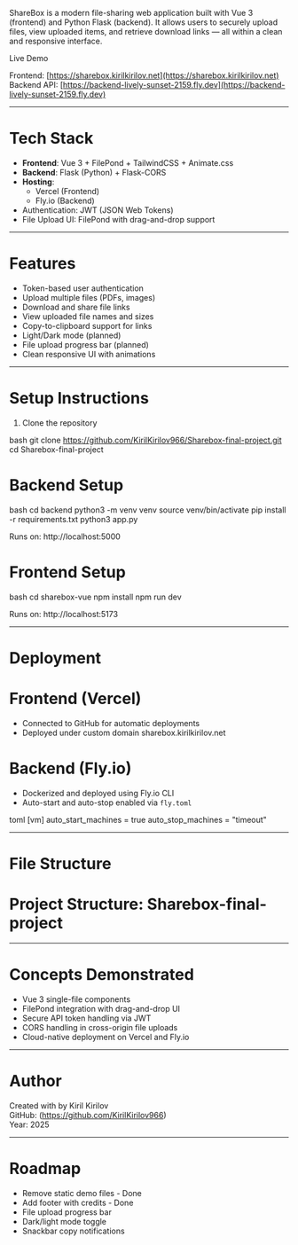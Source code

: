 

ShareBox is a  modern file-sharing web application built with Vue 3 (frontend) and Python Flask (backend). It allows users to securely upload files, view uploaded items, and retrieve download links — all within a clean and responsive interface.

 Live Demo

Frontend: [https://sharebox.kirilkirilov.net](https://sharebox.kirilkirilov.net)  
Backend API: [https://backend-lively-sunset-2159.fly.dev](https://backend-lively-sunset-2159.fly.dev)

---

# Tech Stack

- **Frontend**: Vue 3 + FilePond + TailwindCSS + Animate.css
- **Backend**: Flask (Python) + Flask-CORS
- **Hosting**: 
  - Vercel (Frontend)
  - Fly.io (Backend)
- Authentication: JWT (JSON Web Tokens)
- File Upload UI: FilePond with drag-and-drop support

---

# Features

-  Token-based user authentication
-  Upload multiple files (PDFs, images)
-  Download and share file links
-  View uploaded file names and sizes
-  Copy-to-clipboard support for links
-  Light/Dark mode (planned)
-  File upload progress bar (planned)
-  Clean responsive UI with animations

---

# Setup Instructions

 1. Clone the repository

bash
git clone https://github.com/KirilKirilov966/Sharebox-final-project.git
cd Sharebox-final-project

# Backend Setup

bash
cd backend
python3 -m venv venv
source venv/bin/activate
pip install -r requirements.txt
python3 app.py


Runs on: http://localhost:5000

# Frontend Setup

bash
cd sharebox-vue
npm install
npm run dev


Runs on: http://localhost:5173

---

# Deployment

# Frontend (Vercel)

- Connected to GitHub for automatic deployments
- Deployed under custom domain sharebox.kirilkirilov.net

# Backend (Fly.io)

- Dockerized and deployed using Fly.io CLI
- Auto-start and auto-stop enabled via `fly.toml`

toml
[vm]
auto_start_machines = true
auto_stop_machines = "timeout"


---

# File Structure

# Project Structure: Sharebox-final-project



---

# Concepts Demonstrated

- Vue 3 single-file components
- FilePond integration with drag-and-drop UI
- Secure API token handling via JWT
- CORS handling in cross-origin file uploads
- Cloud-native deployment on Vercel and Fly.io

---

# Author

Created with by Kiril Kirilov  
GitHub: (https://github.com/KirilKirilov966)  
Year: 2025

---

# Roadmap

- Remove static demo files - Done
- Add footer with credits - Done
- File upload progress bar 
- Dark/light mode toggle
- Snackbar copy notifications
